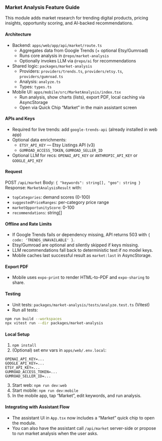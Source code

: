 ### Market Analysis Feature Guide

This module adds market research for trending digital products, pricing insights, opportunity scoring, and AI-backed recommendations.

#### Architecture
- Backend: `apps/web/app/api/market/route.ts`
  - Aggregates data from Google Trends (+ optional Etsy/Gumroad)
  - Runs core analysis in `@repo/market-analysis`
  - Optionally invokes LLM via `@repo/ai` for recommendations
- Shared logic: `packages/market-analysis`
  - Providers: `providers/trends.ts`, `providers/etsy.ts`, `providers/gumroad.ts`
  - Analysis: `analyze.ts`
  - Types: `types.ts`
- Mobile UI: `apps/mobile/src/MarketAnalysis/index.tsx`
  - Run analysis, show charts (lists), export PDF, local caching via AsyncStorage
  - Open via Quick Chip “Market” in the main assistant screen

#### APIs and Keys
- Required for live trends: add `google-trends-api` (already installed in web app)
- Optional data enrichments:
  - `ETSY_API_KEY` — Etsy Listings API (v3)
  - `GUMROAD_ACCESS_TOKEN`, `GUMROAD_SELLER_ID`
- Optional LLM for recs: `OPENAI_API_KEY` or `ANTHROPIC_API_KEY` or `GOOGLE_API_KEY`

#### Request
POST `/api/market`
Body: `{ "keywords": string[], "geo": string }`
Response: `MarketAnalysisResult` with:
- `topCategories`: demand scores (0-100)
- `suggestedPriceRanges`: per-category price range
- `marketOpportunityScore`: 0-100
- `recommendations`: string[]

#### Offline and Rate Limits
- If Google Trends fails or dependency missing, API returns 503 with `{ code: 'TRENDS_UNAVAILABLE' }`.
- Etsy/Gumroad are optional and silently skipped if keys missing.
- LLM recommendations fall back to deterministic text if no model keys.
- Mobile caches last successful result as `market:last` in AsyncStorage.

#### Export PDF
- Mobile uses `expo-print` to render HTML-to-PDF and `expo-sharing` to share.

#### Testing
- Unit tests: `packages/market-analysis/tests/analyze.test.ts` (Vitest)
- Run all tests:
```bash
npm run build --workspaces
npx vitest run --dir packages/market-analysis
```

#### Local Setup
1. `npm install`
2. (Optional) set env vars in `apps/web/.env.local`:
```
OPENAI_API_KEY=...
GOOGLE_API_KEY=...
ETSY_API_KEY=...
GUMROAD_ACCESS_TOKEN=...
GUMROAD_SELLER_ID=...
```
3. Start web: `npm run dev:web`
4. Start mobile: `npm run dev:mobile`
5. In the mobile app, tap “Market”, edit keywords, and run analysis.

#### Integrating with Assistant Flow
- The assistant UI in `App.tsx` now includes a “Market” quick chip to open the module.
- You can also have the assistant call `/api/market` server-side or propose to run market analysis when the user asks.